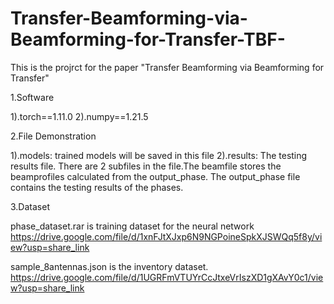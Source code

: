 # Transfer-Beamforming-via-Beamforming-for-Transfer-TBF-
This is the projrct for the paper "Transfer Beamforming via Beamforming for Transfer"


1.Software

1).torch==1.11.0
2).numpy==1.21.5


2.File Demonstration

1).models: trained models will be saved in this file
2).results: The testing results file. There are 2 subfiles in the file.The beamfile stores the beamprofiles calculated from 
the output_phase. The output_phase file contains the testing results of the phases. 


3.Dataset

phase_dataset.rar is training dataset for the neural network
https://drive.google.com/file/d/1xnFJtXJxp6N9NGPoineSpkXJSWQq5f8y/view?usp=share_link

sample_8antennas.json is the inventory dataset.
https://drive.google.com/file/d/1UGRFmVTUYrCcJtxeVrIszXD1gXAvY0c1/view?usp=share_link
